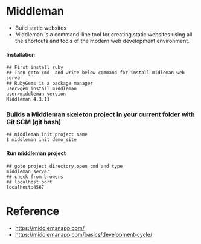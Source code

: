 # Middleman 
* Build static websites 
* Middleman is a command-line tool for creating static websites using all the shortcuts and tools of the modern web development environment.
#### Installation 
```
## First install ruby
## Then goto cmd  and write below command for install midleman web server
## RubyGems is a package manager
user>gem install middleman  
user>middleman version
Middleman 4.3.11
```
### Builds a Middleman skeleton project in your current folder with Git SCM (git bash)
```
## middleman init project name
$ middleman init demo_site

```
#### Run middleman project
```
## goto project directory,open cmd and type
middleman server
## check from browers
## localhost:port
localhost:4567

```
# Reference
* https://middlemanapp.com/
* https://middlemanapp.com/basics/development-cycle/
